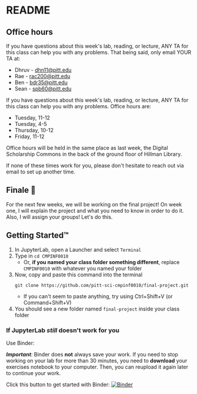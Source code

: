 # README

## Office hours

If you have questions about this week's lab, reading, or lecture, ANY TA for this class can help you with any problems. That being said, only email YOUR TA at:

* Dhruv - dhn11@pitt.edu
* Rae - rac200@pitt.edu
* Ben - bdr35@pitt.edu
* Sean - spb60@pitt.edu

If you have questions about this week's lab, reading, or lecture, ANY TA for this class can help you with any problems. Office hours are:

* Tuesday, 11-12
* Tuesday, 4-5
* Thursday, 10-12
* Friday, 11-12

Office hours will be held in the same place as last week, the Digital Scholarship Commons in the back of the ground floor of Hillman Library.

If none of these times work for you, please don't hesitate to reach out via email to set up another time.

## Finale 🏁

For the next few weeks, we will be working on the final project! On week one, I will explain the project and what you need to know in order to do it. Also, I will assign your groups! Let's do this.

## Getting Started™

1. In JupyterLab, open a Launcher and select `Terminal`
4. Type in `cd CMPINF0010`
    - Or, **if you named your class folder something different**, replace `CMPINF0010` with whatever you named your folder
5. Now, copy and paste this command into the terminal
    ```
    git clone https://github.com/pitt-sci-cmpinf0010/final-project.git
    ```
    - If you can't seem to paste anything, try using Ctrl+Shift+V (or Command+Shift+V)
6. You should see a new folder named `final-project` inside your class folder

### If JupyterLab _still_ doesn't work for you

Use Binder:

_**Important**:_ Binder does **not** always save your work. If you need to stop working on your lab for more than 30 minutes, you need to **download** your exercises notebook to your computer. Then, you can reupload it again later to continue your work.

Click this button to get started with Binder:
[![Binder](https://mybinder.org/badge_logo.svg)](https://mybinder.org/v2/gh/pitt-sci-cmpinf0010/final-project/master?urlpath=lab)
